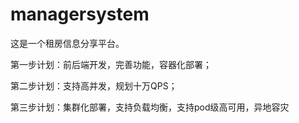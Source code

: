 # managersystem

这是一个租房信息分享平台。

第一步计划：前后端开发，完善功能，容器化部署；

第二步计划：支持高并发，规划十万QPS；

第三步计划：集群化部署，支持负载均衡，支持pod级高可用，异地容灾
